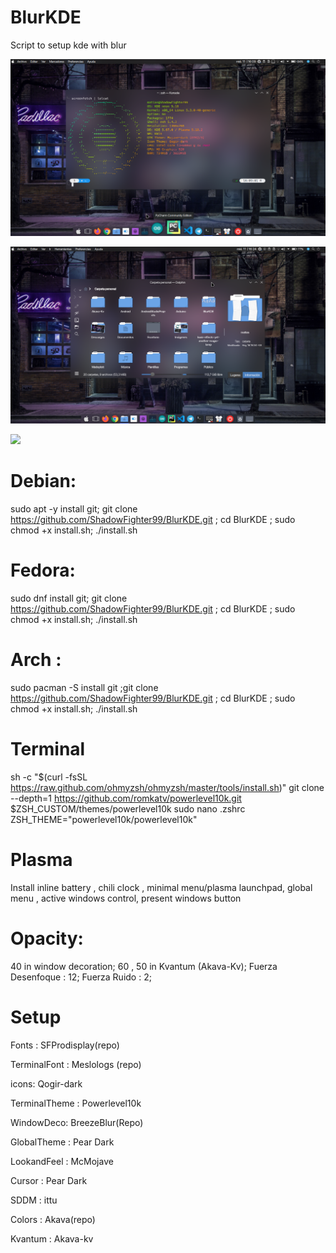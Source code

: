 # BlurKDE
Script to setup kde with blur

![](Images/Captura_de_pantalla_11-03_1609.png)

![](Images/Captura_de_pantalla_11-03_1624.png)

![](https://www.youtube.com/watch?v=taSNrgn8_AY)

# Debian:
sudo apt -y install git; git clone https://github.com/ShadowFighter99/BlurKDE.git ; cd BlurKDE ; sudo chmod +x install.sh; ./install.sh
# Fedora:
sudo dnf install git; git clone https://github.com/ShadowFighter99/BlurKDE.git ; cd BlurKDE ; sudo chmod +x install.sh; ./install.sh
# Arch : 
sudo pacman -S install git ;git clone https://github.com/ShadowFighter99/BlurKDE.git ; cd BlurKDE ; sudo chmod +x install.sh; ./install.sh
# Terminal
 sh -c "$(curl -fsSL https://raw.github.com/ohmyzsh/ohmyzsh/master/tools/install.sh)"
 git clone --depth=1 https://github.com/romkatv/powerlevel10k.git $ZSH_CUSTOM/themes/powerlevel10k
sudo nano .zshrc
ZSH_THEME="powerlevel10k/powerlevel10k"
# #########################################################################################################################
# Plasma
Install inline battery , chili clock , minimal menu/plasma launchpad, global menu , active windows control, present windows button 
# Opacity:
40 in window decoration;
60 , 50 in Kvantum (Akava-Kv);
Fuerza Desenfoque : 12;
Fuerza Ruido : 2;
# Setup
Fonts : SFProdisplay(repo)

TerminalFont : Meslologs (repo)

icons: Qogir-dark

TerminalTheme : Powerlevel10k

WindowDeco: BreezeBlur(Repo)

GlobalTheme : Pear Dark

LookandFeel : McMojave

Cursor : Pear Dark

SDDM : ittu

Colors : Akava(repo)

Kvantum : Akava-kv
